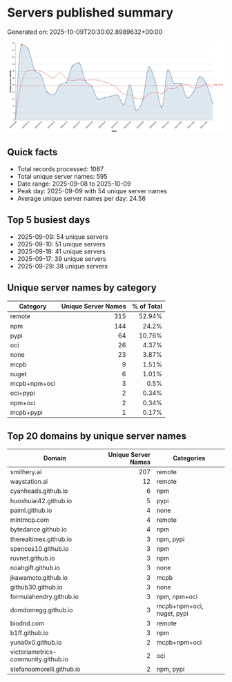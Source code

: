 # Servers published summary

Generated on: 2025-10-09T20:30:02.8989632+00:00

![Unique servers per day](servers-per-day.svg)

## Quick facts
- Total records processed: 1087
- Total unique server names: 595
- Date range: 2025-09-08 to 2025-10-09
- Peak day: 2025-09-09 with 54 unique server names
- Average unique server names per day: 24.56

## Top 5 busiest days
- 2025-09-09: 54 unique servers
- 2025-09-10: 51 unique servers
- 2025-09-18: 41 unique servers
- 2025-09-17: 39 unique servers
- 2025-09-29: 38 unique servers

## Unique server names by category

| Category | Unique Server Names | % of Total |
|----------|---------------------:|-----------:|
| remote | 315 | 52.94% |
| npm | 144 | 24.2% |
| pypi | 64 | 10.76% |
| oci | 26 | 4.37% |
| none | 23 | 3.87% |
| mcpb | 9 | 1.51% |
| nuget | 6 | 1.01% |
| mcpb+npm+oci | 3 | 0.5% |
| oci+pypi | 2 | 0.34% |
| npm+oci | 2 | 0.34% |
| mcpb+pypi | 1 | 0.17% |

## Top 20 domains by unique server names

| Domain | Unique Server Names | Categories |
|--------|---------------------:|------------|
| smithery.ai | 207 | remote |
| waystation.ai | 12 | remote |
| cyanheads.github.io | 6 | npm |
| huoshuiai42.github.io | 5 | pypi |
| paiml.github.io | 4 | none |
| mintmcp.com | 4 | remote |
| bytedance.github.io | 4 | npm |
| therealtimex.github.io | 3 | npm, pypi |
| spences10.github.io | 3 | npm |
| ruvnet.github.io | 3 | npm |
| noahgift.github.io | 3 | none |
| jkawamoto.github.io | 3 | mcpb |
| github30.github.io | 3 | none |
| formulahendry.github.io | 3 | npm, npm+oci |
| domdomegg.github.io | 3 | mcpb+npm+oci, nuget, pypi |
| biodnd.com | 3 | remote |
| b1ff.github.io | 3 | npm |
| yuna0x0.github.io | 2 | mcpb+npm+oci |
| victoriametrics-community.github.io | 2 | oci |
| stefanoamorelli.github.io | 2 | npm, pypi |
